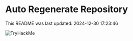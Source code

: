 # Auto Regenerate Repository

This README was last updated: 2024-12-30 17:23:46

 ![TryHackMe](https://tryhackme.com/badge/533634)